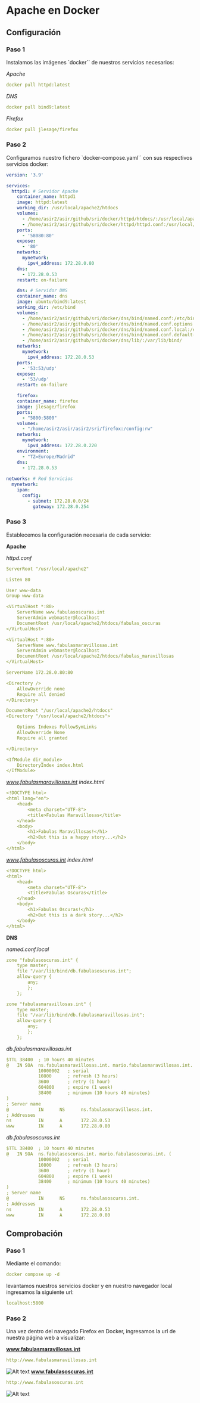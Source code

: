 # Apache en Docker
## Configuración
### Paso 1
Instalamos las imágenes `docker`` de nuestros servicios necesarios:

*Apache*
```yaml
docker pull httpd:latest
```
*DNS*
```yaml
docker pull bind9:latest
```
*Firefox*
```yaml
docker pull jlesage/firefox
```
### Paso 2
Configuramos nuestro fichero `docker-compose.yaml`` con sus respectivos servicios docker:
```yaml
version: '3.9'

services:
  httpd1: # Servidor Apache
    container_name: httpd1
    image: httpd:latest
    working_dir: /usr/local/apache2/htdocs
    volumes:
      - /home/asir2/asir/github/sri/docker/httpd/htdocs/:/usr/local/apache2/htdocs
      - /home/asir2/asir/github/sri/docker/httpd/httpd.conf:/usr/local/apache2/conf/httpd.conf
    ports: 
      - '58080:80'
    expose:
      - '80'
    networks: 
      mynetwork: 
        ipv4_address: 172.28.0.80
    dns:
      - 172.28.0.53
    restart: on-failure

    dns: # Servidor DNS
    container_name: dns
    image: ubuntu/bind9:latest
    working_dir: /etc/bind
    volumes:
      - /home/asir2/asir/github/sri/docker/dns/bind/named.conf:/etc/bind/named.conf
      - /home/asir2/asir/github/sri/docker/dns/bind/named.conf.options:/etc/bind/named.conf.options
      - /home/asir2/asir/github/sri/docker/dns/bind/named.conf.local:/etc/bind/named.conf.local
      - /home/asir2/asir/github/sri/docker/dns/bind/named.conf.default-zones:/etc/bind/named.conf.default-zones
      - /home/asir2/asir/github/sri/docker/dns/lib/:/var/lib/bind/
    networks:
      mynetwork:
        ipv4_address: 172.28.0.53
    ports: 
      - '53:53/udp'
    expose:
      - '53/udp'
    restart: on-failure

    firefox:
    container_name: firefox
    image: jlesage/firefox
    ports:
      - "5800:5800"
    volumes:
      - "/home/asir2/asir/asir2/sri/firefox:/config:rw"
    networks:
      mynetwork:
        ipv4_address: 172.28.0.220
    environment:
      - "TZ=Europe/Madrid"
    dns:
      - 172.28.0.53
    
networks: # Red Servicios
  mynetwork:
    ipam:
      config:
        - subnet: 172.28.0.0/24
          gateway: 172.28.0.254
```
### Paso 3
Establecemos la configuración necesaria de cada servicio:

**Apache**

*httpd.conf*
```yaml
ServerRoot "/usr/local/apache2"

Listen 80

User www-data
Group www-data

<VirtualHost *:80>
    ServerName www.fabulasoscuras.int
    ServerAdmin webmaster@localhost
    DocumentRoot /usr/local/apache2/htdocs/fabulas_oscuras
</VirtualHost>

<VirtualHost *:80>
    ServerName www.fabulasmaravillosas.int
    ServerAdmin webmaster@localhost
    DocumentRoot /usr/local/apache2/htdocs/fabulas_maravillosas
</VirtualHost>

ServerName 172.28.0.80:80

<Directory />
    AllowOverride none
    Require all denied
</Directory>

DocumentRoot "/usr/local/apache2/htdocs"
<Directory "/usr/local/apache2/htdocs">

    Options Indexes FollowSymLinks
    AllowOverride None
    Require all granted

</Directory>

<IfModule dir_module>
    DirectoryIndex index.html
</IfModule>
```
*www.fabulasmaravillosas.int index.html*
```yaml
<!DOCTYPE html>
<html lang="en">
    <head>
        <meta charset="UTF-8">
        <title>Fabulas Maravillosas</title>
    </head>
    <body>
        <h1>Fabulas Maravillosas!</h1>
        <h2>But this is a happy story...</h2>
    </body>
</html>
```
*www.fabulasoscuras.int index.html*
```yaml
<!DOCTYPE html>
<html>
    <head>
        <meta charset="UTF-8">
        <title>Fabulas Oscuras</title>
    </head>
    <body>
        <h1>Fabulas Oscuras!</h1>
        <h2>But this is a dark story...</h2>
    </body>
</html>
```

**DNS**

*named.conf.local*
```yaml
zone "fabulasoscuras.int" {
    type master;
    file "/var/lib/bind/db.fabulasoscuras.int";
    allow-query {
        any;
        };
    };

zone "fabulasmaravillosas.int" {
    type master;
    file "/var/lib/bind/db.fabulasmaravillosas.int";
    allow-query {
        any;
        };
    };
```
*db.fabulasmaravillosas.int*
```yaml
$TTL 38400	; 10 hours 40 minutes
@	IN SOA	ns.fabulasmaravillosas.int. mario.fabulasmaravillosas.int. (
            10000002   ; serial
            10800      ; refresh (3 hours)
            3600       ; retry (1 hour)
            604800     ; expire (1 week)
            38400      ; minimum (10 hours 40 minutes)
)
; Server name
@		    IN      NS	    ns.fabulasmaravillosas.int.
; Addresses
ns			IN		A		172.28.0.53
www         IN      A       172.28.0.80
```
*db.fabulasoscuras.int*
```yaml
$TTL 38400	; 10 hours 40 minutes
@   IN SOA	ns.fabulasoscuras.int. mario.fabulasoscuras.int. (
            10000002   ; serial
            10800      ; refresh (3 hours)
            3600       ; retry (1 hour)
            604800     ; expire (1 week)
            38400      ; minimum (10 hours 40 minutes)
)
; Server name
@		    IN      NS	    ns.fabulasoscuras.int.
; Addresses
ns			IN		A		172.28.0.53
www         IN      A       172.28.0.80
```
## Comprobación
### Paso 1
Mediante el comando:
```yaml
docker compose up -d
```
levantamos nuestros servicios docker y en nuestro navegador local ingresamos la siguiente url:
```yaml
localhost:5800
```
### Paso 2
Una vez dentro del navegado Firefox en Docker, ingresamos la url de nuestra página web a visualizar:

**www.fabulasmaravillosas.int**
```yaml
http://www.fabulasmaravillosas.int
```
![Alt text](images/image1.png)
**www.fabulasoscuras.int**
```yaml
http://www.fabulasoscuras.int
```
![Alt text](images/image2.png)

